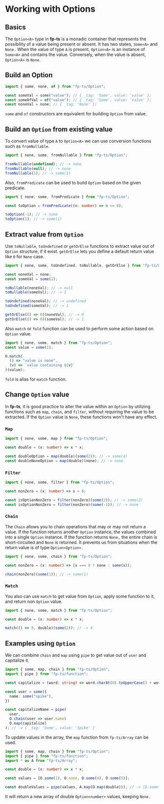 # Working with Options

## Basics

The `Option<A>` type in **fp-ts** is a monadic container that represents the possibility of a value being present or absent. It has two states, `Some<A>` and `None.` When the value of type `A` is present, `Option<A>` is an instance of `Some<A>` and contains the value. Conversely, when the value is absent, `Option<A>` is `None`.

## Build an Option

```ts
import { some, none, of } from "fp-ts/Option";

const someVal = some("value"); // { _tag: 'Some', value: 'value' };
const someOfVal = of("value"); // { _tag: 'Some', value: 'value' };
const noneVal = none; // { _tag: 'None' };
```

`some` and `of` constructors are equivalent for building `Option` from value.

## Build an `Option` from existing value

To convert value of type `A` to `Option<A>` we can use conversion functions such as `fromNullable`.

```ts
import { none, some, fromNullable } from "fp-ts/Option";

fromNullable(undefined); // -> none
fromNullable(null); // -> none
fromNullable(1); // -> some(1)
```

Also, `fromPredicate` can be used to build `Option` based on the given predicate.

```ts
import { none, some, fromPredicate } from "fp-ts/Option";

const toOption = fromPredicate((n: number) => n >= 0);

toOption(-1); // -> none
toOption(1); // -> some(1)
```

## Extract value from `Option`

Use `toNullable`, `toUndefined` or `getOrElse` functions to extract value out of `Option` structure, if it exist. `getOrElse` lets you define a default return value like `0` for `None` case.

```ts
import { none, some, toUndefined, toNullable, getOrElse } from "fp-ts/Option";

const noneVal = none;
const someVal = some(1);

toNullable(noneVal); // -> null
toNullable(someVal); // -> 1

toUndefined(noneVal); // -> undefined
toUndefined(someVal); // -> 1

getOrElse(() => 0)(noneVal); // -> 0
getOrElse(() => 0)(someVal); // -> 1
```

Also `match` or `fold` function can be used to perform some action based on `Option` value.

```ts
import { none, some, match } from "fp-ts/Option";
const value = some(1);

O.match(
  () => "value is none",
  (v) => `value containing ${v}`
)(value);
```

`fold` is alias for `match` function.

## Change `Option` value

In **fp-ts**, it is good practice to alter the value within an `Option` by utilizing functions such as `map`, `chain`, and `filter`, without requiring the value to be extracted. If the `Option` value is `None`, these functions won't have any effect.

### `Map`

```ts
import { none, some, map } from "fp-ts/Option";

const double = (x: number) => x * x;

const doubleOption = map(double)(some(2)); // -> some(4)
const doubleNoneOption = map(double)(none); // -> none
```

### `Filter`

```ts
import { none, some, filter } from "fp-ts/Option";

const nonZero = (x: number) => x > 0;

const isOptionNonZero = filter(nonZero)(some(2)); // -> some(2)
const isOptionNonZero = filter(nonZero)(some(-1)); // -> none
```

### `Chain`

The `Chain` allows you to chain operations that may or may not return a value. If the function returns another `Option` instance, the values combined into a single `Option` instance. If the function returns `None,` the entire chain is short-circuited and `None` is returned. It prevents us from situations when the return value is of type `Option<Option>.`

```ts
import { none, some, chain } from "fp-ts/Option";

const nonZero = (x: number) => (x === 0 ? none : some(x));

chain(nonZero)(some(1)); // -> some(1)
```

### `Match`

You also can use `match` to get value from `Option`, apply some function to it, and return non `Option` value.

```ts
import { none, some, match } from "fp-ts/Option";

const double = (x: number) => x * x;

match(() => 0, double)(some(2)); // -> 4
```

## Examples using `Option`

We can combine `chain` and `map` using `pipe` to get value out of `user` and capitalize it.

```ts
import { some, map, chain } from "fp-ts/Option";
import { pipe } from "fp-ts/function";

const capitalize = (word: string) => word.charAt(0).toUpperCase() + word.slice(1)

const user = some({
  name: some("spike"),
})

const capitalizeName = pipe(
  user,
  O.chain(user => user.name)
  O.map(capitalize)
); // -> { _tag: 'Some', value: 'Spike' }
```

To update values in the array, the `map` function from `fp-ts/Array` can be used.

```ts
import { some, map, chain } from "fp-ts/Option";
import { pipe } from "fp-ts/function";
import * as A from "fp-ts/Array";

const double = (x: number) => x * x;

const values = [O.some(1), O.none, O.some(4), O.some(5)];

const doubleValues = pipe(values, A.map(O.map(double))); // -> [O.some(2), O.none, O.some(8), O.some(10)];
```

It will return a new array of double `Option<number>` values, keeping `None.`
